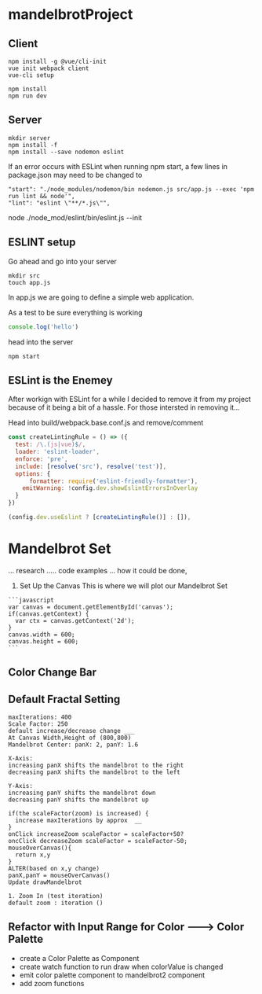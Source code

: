 # mandelbrotProject

## Client
  ```terminal
  npm install -g @vue/cli-init
  vue init webpack client
  vue-cli setup
  ```
  ```
  npm install
  npm run dev
  ```
## Server
  ```
  mkdir server
  npm install -f
  npm install --save nodemon eslint
  ```
  If an error occurs with ESLint when running npm start, a few lines in package.json may need to be changed to
  ```
  "start": "./node_modules/nodemon/bin nodemon.js src/app.js --exec 'npm run lint && node'",
  "lint": "eslint \"**/*.js\"",
  ```
  node ./node_mod/eslint/bin/eslint.js --init
## ESLINT setup
  Go ahead and go into your server
  ```terminal
  mkdir src
  touch app.js
  ```
  In app.js we are going to define a simple web application.

  As a test to be sure everything is working
  ```javascript
  console.log('hello')
  ```
  head into the server
  ```terminal
  npm start
  ```

## ESLint is the Enemey
  After workign with ESLint for a while I decided to remove it from my project because of it being a bit of a hassle. For those intersted in removing it...

  Head into build/webpack.base.conf.js and remove/comment
  ```javascript
  const createLintingRule = () => ({
    test: /\.(js|vue)$/,
    loader: 'eslint-loader',
    enforce: 'pre',
    include: [resolve('src'), resolve('test')],
    options: {
        formatter: require('eslint-friendly-formatter'),
      emitWarning: !config.dev.showEslintErrorsInOverlay
    }
  })

  (config.dev.useEslint ? [createLintingRule()] : []),
  ```


# Mandelbrot Set
  ... research ..... code examples ... how it could be done,

  1. Set Up the Canvas
     This is where we will plot our Mandelbrot Set

    ```javascript
    var canvas = document.getElementById('canvas');
    if(canvas.getContext) {
      var ctx = canvas.getContext('2d');
    }
    canvas.width = 600;
    canvas.height = 600;
    ```

  ## Color Change Bar

  ## Default Fractal Setting
    maxIterations: 400
    Scale Factor: 250
    default increase/decrease change ___
    At Canvas Width,Height of (800,800)
    Mandelbrot Center: panX: 2, panY: 1.6

    X-Axis:
    increasing panX shifts the mandelbrot to the right
    decreasing panX shifts the mandelbrot to the left

    Y-Axis:
    increasing panY shifts the mandelbrot down
    decreasing panY shifts the mandelbrot up

    if(the scaleFactor(zoom) is increased) {
      increase maxIterations by approx  __
    }
    onClick increaseZoom scaleFactor = scaleFactor+50?
    oncClick decreaseZoom scaleFactor = scaleFactor-50;
    mouseOverCanvas(){
      return x,y
    }
    ALTER(based on x,y change)
    panX,panY = mouseOverCanvas()
    Update drawMandelbrot

    1. Zoom In (test iteration)
    default zoom : iteration ()

  ## Refactor with Input Range for Color ---> Color Palette
  - create a Color Palette as Component
  - create watch function to run draw when colorValue is changed
  - emit color palette component to mandelbrot2 component
  - add zoom functions











